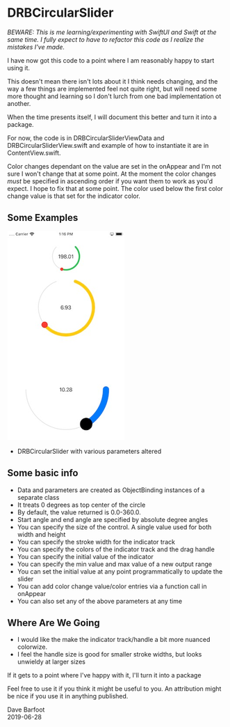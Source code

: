 # DRBCircularSlider

*BEWARE: This is me learning/experimenting with SwiftUI and Swift at the same time.
I fully expect to have to refactor this code as I realize the mistakes I've made.*

I have now got this code to a point where I am reasonably happy to start using it.

This doesn't mean there isn't lots about it I think needs changing, and the way a
few things are implemented feel not quite right, but will need some more thought
and learning so I don't lurch from one bad implementation ot another.

When the time presents itself, I will document this better and turn it into a
package.

For now, the code is in DRBCircularSliderViewData and DRBCircularSliderView.swift
and example of how to instantiate it are in ContentView.swift.

Color changes dependant on the value are set in the onAppear and I'm not sure I
won't change that at some point. At the moment the color changes *must* be specified
in ascending order if you want them to work as you'd expect. I hope to fix that
at some point. The color used below the first color change value is that set for
the indicator color.


## Some Examples

![alt tag](https://github.com/davebarfoot/DRBCircularSlider/raw/master/resources/DRBCircularSliderExample1.jpg)
 - DRBCircularSlider with various parameters altered

## Some basic info

* Data and parameters are created as ObjectBinding instances of a separate class
* It treats 0 degrees as top center of the circle
* By default, the value returned is 0.0-360.0.
* Start angle and end angle are specified by absolute degree angles
* You can specify the size of the control. A single value used for both width and height
* You can specify the stroke width for the indicator track
* You can specify the colors of the indicator track and the drag handle
* You can specify the initial value of the indicator
* You can specify the min value and max value of a new output range
* You can set the initial value at any point programmatically to update the slider
* You can add color change value/color entries via a function call in onAppear
* You can also set any of the above parameters at any time

## Where Are We Going

* I would like the make the indicator track/handle a bit more nuanced colorwize.
* I feel the handle size is good for smaller stroke widths, but looks unwieldy at larger sizes

If it gets to a point where I've happy with it, I'll turn it into a package

Feel free to use it if you think it might be useful to you. An attribution might
be nice if you use it in anything published.

Dave Barfoot  
2019-06-28
